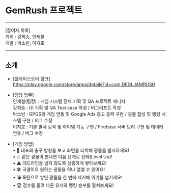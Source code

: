 # GemRush 프로젝트
***
[참여자 목록]  
기획 : 강희승, 안제철  
개발 : 박소빈, 이지호  
***
## 소개  
* [플레이스토어 링크]    
https://play.google.com/store/apps/details?id=com.DEGI.JAMRUSH   

* [담당 업무]  
  안제철(팀장) : 게임 시스템 전체 기획 및 QA 프로젝트 매니저     
  강희승 : UI 기획 및 QA Test case 작성 / 버그리포트 작성       
  박소빈 : GPGS와 게임 연동 및 Google Ads 광고 출력 구현 / 광물 합성 및 랭킹 시스템 구현 / 버그 수정    
  이지호 : 기본 발사 로직 및 아이템 기능 구현 / Firebase 서버 트리 구현 및 데이터 연동 / 버그 수정   

* [게임 방법]    
• 🎯 대포의 총구 방향을 보고 화면을 터치해 광물을 발사하세요!  
• 💥 같은 광물이 만나면 다음 단계로 진화(Level Up)!  
• ⚠️ 데드라인을 넘지 않도록 신중하게 쌓아보세요!  
• 🛠 곡괭이로 원하는 광물을 하나 없앨 수 있어요!  
• 💣 폭탄으로 쌓인 광물을 한 번에 제거해 위기를 넘기세요!  
• 🏆 점수를 올려 다른 유저와 랭킹 승부를 펼쳐보세요!  



